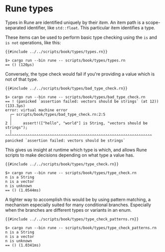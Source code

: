 # Rune types

Types in Rune are identified uniquely by their *item*. An item path is a
scope-separated identifier, like `std::float`. This particular item identifies
a type.

These items can be used to perform basic type checking using the `is` and `is
not` operations, like this:

```rune
{{#include ../../scripts/book/types/types.rn}}
```

```text
$> cargo run --bin rune -- scripts/book/types/types.rn
== () (120µs)
```

Conversely, the type check would fail if you're providing a value which is not
of that type.

```rune
{{#include ../../scripts/book/types/bad_type_check.rn}}
```

```text
$> cargo run --bin rune -- scripts/book/types/bad_type_check.rn
== ! (panicked `assertion failed: vectors should be strings` (at 12)) (133.3µs)
error: virtual machine error
  ┌─ scripts/book/types/bad_type_check.rn:2:5
  │
2 │     assert!(["hello", "world"] is String, "vectors should be strings");
  │     ^^^^^^^^^^^^^^^^^^^^^^^^^^^^^^^^^^^^^^^^^^^^^^^^^^^^^^^^^^^^^^^^^^ panicked `assertion failed: vectors should be strings`
```

This gives us insight at runtime which type is which, and allows Rune scripts to
make decisions depending on what type a value has.

```rune
{{#include ../../scripts/book/types/type_check.rn}}
```

```text
$> cargo run --bin rune -- scripts/book/types/type_check.rn
n is a String
n is a vector
n is unknown
== () (1.0544ms)
```

A tighter way to accomplish this would be by using pattern matching, a mechanism
especially suited for many conditional branches. Especially when the branches
are different types or variants in an enum.

```rune
{{#include ../../scripts/book/types/type_check_patterns.rn}}
```

```text
$> cargo run --bin rune -- scripts/book/types/type_check_patterns.rn
n is a String
n is a vector
n is unknown
== () (1.0341ms)
```

